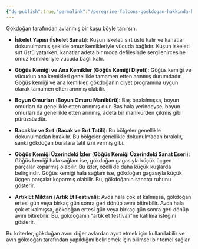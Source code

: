 ```yaml
---
{"dg-publish":true,"permalink":"/peregrine-falcons-goekdogan-hakkinda-hersey/genc-ve-yetiskinlerin-taktikleri/goekdogan-avi-dedektifligi-tueyler-ve-kemikler/"}
---
```




Gökdoğan tarafından avlanmış bir kuşu böyle tanırsın: 

- **İskelet Yapısı** (**İskelet Sanatı**): Kuşun iskeleti sırt üstü kalır ve kanatlar dokunulmamış şekilde omuz kemikleriyle vücuda bağlıdır. Kuşun iskeleti sırt üstü yatarken, kanatlar adeta bir moda defilesinde sergilenircesine omuz kemikleriyle vücuda bağlı kalır.

    
- **Göğüs Kemiği ve Ana Kemikler** (**Göğüs Kemiği Diyeti**): Göğüs kemiği ve vücudun ana kemikleri genellikle tamamen etten arınmış durumdadır. Göğüs kemiği ve ana kemikler, gökdoğanın diyet programına uygun olarak tamamen etten arınmış olabilir.
    
- **Boyun Omurları** (**Boyun Omuru Manikürü**): Baş bırakılmışsa, boyun omurları da genellikle etten arınmış olur. Baş hala yerindeyse, boyun omurları da genellikle etten arınmış, adeta bir manikürden çıkmış gibi pürüzsüzdür.
    
- **Bacaklar ve Sırt** (**Bacak ve Sırt Tatili**): Bu bölgeler genellikle dokunulmadan bırakılır. Bu bölgeler genellikle dokunulmadan bırakılır, sanki gökdoğan buralara tatil izni vermiş gibi. 
    
- **Göğüs Kemiği Üzerindeki İzler** (**Göğüs Kemiği Üzerindeki Sanat Eseri**): Göğüs kemiği hala sağlam ise, gökdoğan gagasıyla küçük üçgen parçalar koparmış olabilir. Bu izler, özellikle daha küçük kuşlarda belirgindir. Göğüs kemiği hala sağlam ise, gökdoğan gagasıyla küçük üçgen parçalar koparmış olabilir. Bu, gökdoğanın sanatçı ruhunu gösterir.
    
    
- **Artık Et Miktarı** (**Artık Et Festivali**): Avda hala çok et kalmışsa, gökdoğan ertesi gün veya birkaç gün sonra geri dönüp avını bitirebilir. Avda hala çok et kalmışsa, gökdoğan ertesi gün veya birkaç gün sonra geri dönüp avını bitirebilir. Bu, gökdoğanın "artık et festivali"ne katılma isteğini gösterir.
    

Bu kriterler, gökdoğan avını diğer avlardan ayırt etmek için kullanılabilir ve avın gökdoğan tarafından yapıldığını belirlemek için bilimsel bir temel sağlar.

